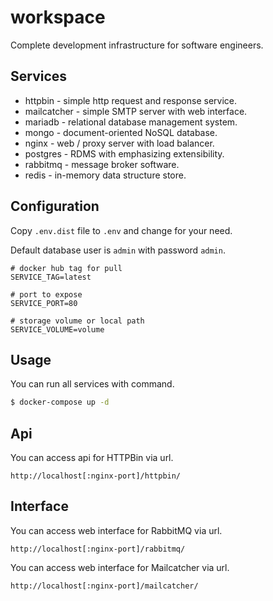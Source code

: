 # workspace

Complete development infrastructure for software engineers.

## Services

- httpbin \- simple http request and response service.
- mailcatcher \- simple SMTP server with web interface.
- mariadb \- relational database management system.
- mongo \- document-oriented NoSQL database.
- nginx \- web / proxy server with load balancer.
- postgres \- RDMS with emphasizing extensibility.
- rabbitmq \- message broker software.
- redis \- in-memory data structure store.

## Configuration

Copy `.env.dist` file to `.env` and change for your need.

Default database user is `admin` with password `admin`.

```dotenv
# docker hub tag for pull
SERVICE_TAG=latest

# port to expose
SERVICE_PORT=80

# storage volume or local path
SERVICE_VOLUME=volume
```

## Usage

You can run all services with command.

```sh
$ docker-compose up -d
```

## Api

You can access api for HTTPBin via url.

```
http://localhost[:nginx-port]/httpbin/
```

## Interface

You can access web interface for RabbitMQ via url.

```
http://localhost[:nginx-port]/rabbitmq/
```

You can access web interface for Mailcatcher via url.

```
http://localhost[:nginx-port]/mailcatcher/
```
